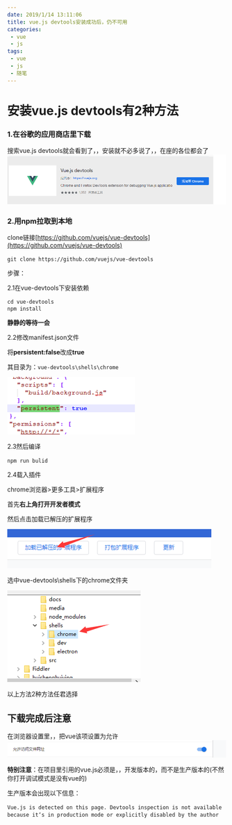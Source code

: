 ```yaml
---
date: 2019/1/14 13:11:06 
title: vue.js devtools安装成功后，仍不可用
categories:
 - vue
 - js
tags: 
 - vue
 - js
 - 随笔
---
```


# 安装vue.js devtools有2种方法

### 1.在谷歌的应用商店里下载

搜索vue.js devtools就会看到了，，安装就不必多说了，，在座的各位都会了
![](https://raw.githubusercontent.com/Chester-Chen/imgStroage/master/images/devtools01.png)

<!--more-->
### 2.用npm拉取到本地
clone链接[https://github.com/vuejs/vue-devtools](https://github.com/vuejs/vue-devtools)

`git clone https://github.com/vuejs/vue-devtools`

步骤：

2.1在vue-devtools下安装依赖
```
cd vue-devtools
npm install
```
**静静的等待一会**

2.2修改manifest.json文件

将**persistent:false**改成**true**

其目录为：`vue-devtools\shells\chrome`

![](https://github.com/Chester-Chen/imgStroage/blob/master/images/devtools02.png?raw=true)

2.3然后编译

`npm run bulid`

2.4载入插件

chrome浏览器>更多工具>扩展程序

首先**右上角打开开发者模式**

然后点击加载已解压的扩展程序

![](https://github.com/Chester-Chen/imgStroage/blob/master/images/devtools03.png?raw=true)

选中vue-devtools\shells下的chrome文件夹

![](https://github.com/Chester-Chen/imgStroage/blob/master/images/devtools04.png?raw=true)

以上方法2种方法任君选择

## 下载完成后注意
在浏览器设置里，，把vue该项设置为允许
![](https://github.com/Chester-Chen/imgStroage/blob/master/images/devtools05.png?raw=true)

**特别注意**：在项目里引用的vue.js必须是，，开发版本的，而不是生产版本的(不然你打开调试模式是没有vue的)

生产版本会出现以下信息：

`Vue.js is detected on this page. Devtools inspection is not available because it‘s in production mode or explicitly disabled by the author`
